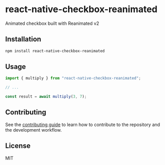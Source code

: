 # react-native-checkbox-reanimated

Animated checkbox built with Reanimated v2

## Installation

```sh
npm install react-native-checkbox-reanimated
```

## Usage

```js
import { multiply } from "react-native-checkbox-reanimated";

// ...

const result = await multiply(3, 7);
```

## Contributing

See the [contributing guide](CONTRIBUTING.md) to learn how to contribute to the repository and the development workflow.

## License

MIT
